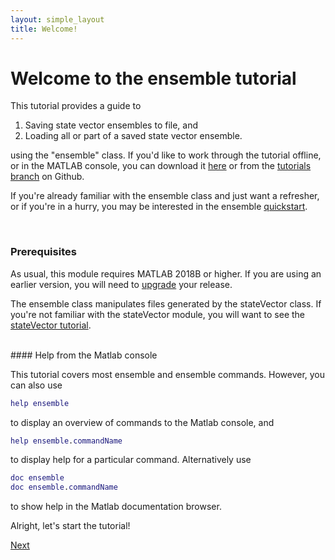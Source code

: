 ```yaml
---
layout: simple_layout
title: Welcome!
---
```


# Welcome to the ensemble tutorial

This tutorial provides a guide to
1. Saving state vector ensembles to file, and
2. Loading all or part of a saved state vector ensemble.

using the "ensemble" class. If you'd like to work through the tutorial offline, or in the MATLAB console, you can download it <a href="ensemble-tutorial.zip" download>here</a> or from the [tutorials branch](https://github.com/JonKing93/DASH/tree/Tutorials) on Github.

If you're already familiar with the ensemble class and just want a refresher, or if you're in a hurry, you may be interested in the ensemble [quickstart](quickstart).

<br>

### Prerequisites

As usual, this module requires MATLAB 2018B or higher. If you are using an earlier version, you will need to [upgrade](https://www.mathworks.com/help/install/ug/upgrade-matlab-release.html) your release.

The ensemble class manipulates files generated by the stateVector class. If you're not familiar with the stateVector module, you will want to see the [stateVector tutorial](../stateVector/welcome).

<br>
#### Help from the Matlab console

This tutorial covers most ensemble and ensemble commands. However, you can also use
```matlab
help ensemble
```
to display an overview of commands to the Matlab console, and
```matlab
help ensemble.commandName
```
to display help for a particular command. Alternatively use
```matlab
doc ensemble
doc ensemble.commandName
```
to show help in the Matlab documentation browser.

Alright, let's start the tutorial!

[Next](intro)
